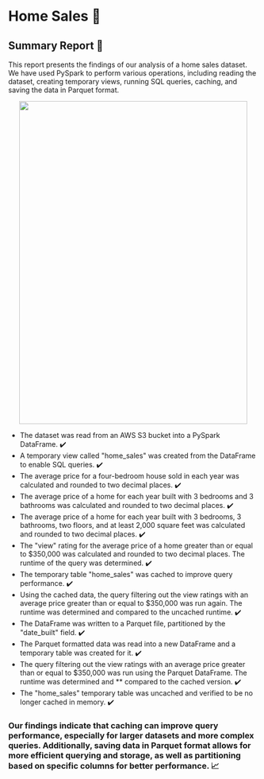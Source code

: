 # Home Sales :house_with_garden:

## Summary Report :page_facing_up:
This report presents the findings of our analysis of a home sales dataset. We have used PySpark to perform various operations, including reading the dataset, creating temporary views, running SQL queries, caching, and saving the data in Parquet format.


<p align="center">
  <img width="460" height="650" src="https://user-images.githubusercontent.com/97980927/228965889-f04e0db0-04b7-415c-bda9-ad8a1f13aee9.png">
</p>


* The dataset was read from an AWS S3 bucket into a PySpark DataFrame. :heavy_check_mark:
* A temporary view called "home_sales" was created from the DataFrame to enable SQL queries. :heavy_check_mark:
* The average price for a four-bedroom house sold in each year was calculated and rounded to two decimal places. :heavy_check_mark:
* The average price of a home for each year built with 3 bedrooms and 3 bathrooms was calculated and rounded to two decimal places. :heavy_check_mark:
* The average price of a home for each year built with 3 bedrooms, 3 bathrooms, two floors, and at least 2,000 square feet was calculated and rounded to two decimal places. :heavy_check_mark:
* The "view" rating for the average price of a home greater than or equal to $350,000 was calculated and rounded to two decimal places. The runtime of the query was determined. :heavy_check_mark:
* The temporary table "home_sales" was cached to improve query performance. :heavy_check_mark:
* Using the cached data, the query filtering out the view ratings with an average price greater than or equal to $350,000 was run again. The runtime was determined and compared to the uncached runtime. :heavy_check_mark:
* The DataFrame was written to a Parquet file, partitioned by the "date_built" field. :heavy_check_mark:
* The Parquet formatted data was read into a new DataFrame and a temporary table was created for it. :heavy_check_mark:
* The query filtering out the view ratings with an average price greater than or equal to $350,000 was run using the Parquet DataFrame. The runtime was determined and ** compared to the cached version. :heavy_check_mark:
* The "home_sales" temporary table was uncached and verified to be no longer cached in memory. :heavy_check_mark:

### Our findings indicate that caching can improve query performance, especially for larger datasets and more complex queries. Additionally, saving data in Parquet format allows for more efficient querying and storage, as well as partitioning based on specific columns for better performance. :chart_with_upwards_trend:
